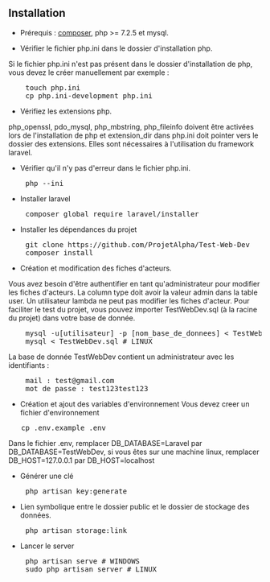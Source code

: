 ## Installation

- Prérequis : [composer](https://getcomposer.org/doc/00-intro.md), php >= 7.2.5 et mysql.

- Vérifier le fichier php.ini dans le dossier d'installation php.
<p> Si le fichier php.ini n'est pas présent dans le dossier d'installation de php, vous devez le créer manuellement par exemple : </p>
<pre>
    touch php.ini
    cp php.ini-development php.ini
</pre>

- Vérifiez les extensions php.
<p> php_openssl, pdo_mysql, php_mbstring, php_fileinfo doivent être activées lors de l'installation de php et extension_dir dans php.ini doit pointer vers le dossier des extensions. Elles sont nécessaires à l'utilisation du framework laravel. </p>

- Vérifier qu'il n'y pas d'erreur dans le fichier php.ini.
<pre>
    php --ini
</pre>

- Installer laravel
<pre>
    composer global require laravel/installer
</pre>

- Installer les dépendances du projet
<pre>
    git clone https://github.com/ProjetAlpha/Test-Web-Dev
    composer install
</pre>

- Création et modification des fiches d'acteurs.
<p> Vous avez besoin d'être authentifier en tant qu'administrateur pour modifier les fiches d'acteurs. La column type doit avoir la valeur admin dans la table user. Un utilisateur lambda ne peut pas modifier les fiches d'acteur.
Pour faciliter le test du projet, vous pouvez importer TestWebDev.sql (à la racine du projet) dans votre base de donnée.
<pre>
    mysql -u[utilisateur] -p [nom_base_de_donnees] < TestWebDev.sql # WINDOWS
    mysql < TestWebDev.sql # LINUX
</pre>

La base de donnée TestWebDev contient un administrateur avec les identifiants : 
<pre>
    mail : test@gmail.com
    mot de passe : test123test123
</pre>
</p>

- Création et ajout des variables d'environnement
Vous devez creer un fichier d'environnement
<pre>
   cp .env.example .env 
</pre>

<p> Dans le fichier .env, remplacer DB_DATABASE=Laravel par DB_DATABASE=TestWebDev, si vous êtes sur une machine linux, remplacer DB_HOST=127.0.0.1 par DB_HOST=localhost </p>

- Générer une clé
<pre>
    php artisan key:generate
</pre>

- Lien symbolique entre le dossier public et le dossier de stockage des données.
<pre>
    php artisan storage:link
</pre>

- Lancer le server
<pre>
    php artisan serve # WINDOWS
    sudo php artisan server # LINUX
</pre>
